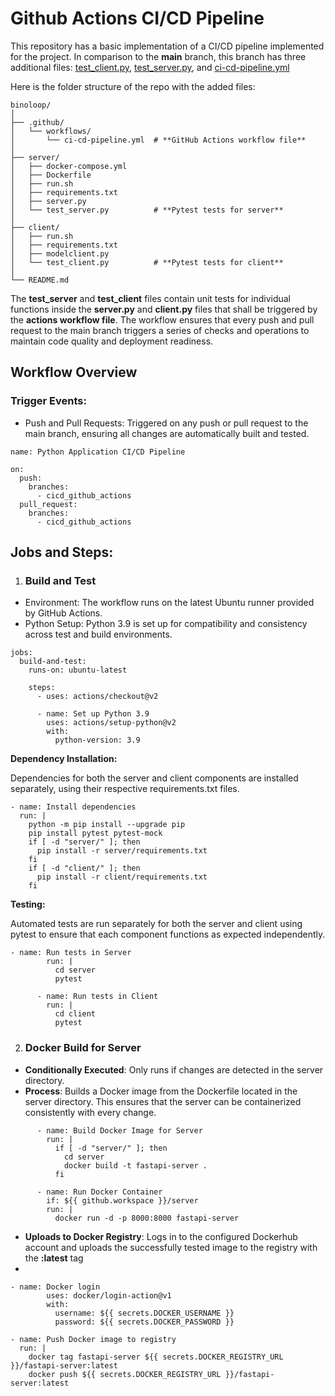 # Github Actions CI/CD Pipeline

This repository has a basic implementation of a CI/CD pipeline implemented for the project. In comparison to the **main** branch, this branch has three additional files: [test_client.py](https://github.com/abhimazu/binoloop/blob/cicd_github_actions/client/test_client.py), [test_server.py](https://github.com/abhimazu/binoloop/blob/cicd_github_actions/server/test_server.py), and [ci-cd-pipeline.yml](https://github.com/abhimazu/binoloop/blob/cicd_github_actions/.github/workflows/ci-cd-pipeline.yml)

Here is the folder structure of the repo with the added files:

```
binoloop/
│
├── .github/
│   └── workflows/
│       └── ci-cd-pipeline.yml  # **GitHub Actions workflow file**
│
├── server/
│   ├── docker-compose.yml
│   ├── Dockerfile
│   ├── run.sh
│   ├── requirements.txt
│   ├── server.py
│   └── test_server.py          # **Pytest tests for server**
│
├── client/
│   ├── run.sh
│   ├── requirements.txt
│   ├── modelclient.py
│   └── test_client.py          # **Pytest tests for client**
│
└── README.md                   
```

The **test_server** and **test_client** files contain unit tests for individual functions inside the **server.py** and **client.py** files that shall be triggered by the **actions workflow file**. The workflow ensures that every push and pull request to the main branch triggers a series of checks and operations to maintain code quality and deployment readiness.

## Workflow Overview

### Trigger Events:

- Push and Pull Requests: Triggered on any push or pull request to the main branch, ensuring all changes are automatically built and tested.

```
name: Python Application CI/CD Pipeline

on:
  push:
    branches:
      - cicd_github_actions
  pull_request:
    branches:
      - cicd_github_actions
```

## Jobs and Steps:

1. ### Build and Test

- Environment: The workflow runs on the latest Ubuntu runner provided by GitHub Actions.
- Python Setup: Python 3.9 is set up for compatibility and consistency across test and build environments.

```
jobs:
  build-and-test:
    runs-on: ubuntu-latest

    steps:
      - uses: actions/checkout@v2

      - name: Set up Python 3.9
        uses: actions/setup-python@v2
        with:
          python-version: 3.9
```

**Dependency Installation:**

Dependencies for both the server and client components are installed separately, using their respective requirements.txt files.

```
- name: Install dependencies
  run: |
    python -m pip install --upgrade pip
    pip install pytest pytest-mock
    if [ -d "server/" ]; then
      pip install -r server/requirements.txt
    fi
    if [ -d "client/" ]; then
      pip install -r client/requirements.txt
    fi
```

**Testing:**

Automated tests are run separately for both the server and client using pytest to ensure that each component functions as expected independently.

```
- name: Run tests in Server
        run: |
          cd server
          pytest

      - name: Run tests in Client
        run: |
          cd client
          pytest
  ```

2. ### Docker Build for Server

- **Conditionally Executed**: Only runs if changes are detected in the server directory.
- **Process**: Builds a Docker image from the Dockerfile located in the server directory. This ensures that the server can be containerized consistently with every change.

```
      - name: Build Docker Image for Server
        run: |
          if [ -d "server/" ]; then
            cd server
            docker build -t fastapi-server .
          fi
      
      - name: Run Docker Container
        if: ${{ github.workspace }}/server
        run: |
          docker run -d -p 8000:8000 fastapi-server
```
- **Uploads to Docker Registry**: Logs in to the configured Dockerhub account and uploads the successfully tested image to the registry with the **:latest** tag
- 
```
- name: Docker login
        uses: docker/login-action@v1
        with:
          username: ${{ secrets.DOCKER_USERNAME }}
          password: ${{ secrets.DOCKER_PASSWORD }}

- name: Push Docker image to registry
  run: |
    docker tag fastapi-server ${{ secrets.DOCKER_REGISTRY_URL }}/fastapi-server:latest
    docker push ${{ secrets.DOCKER_REGISTRY_URL }}/fastapi-server:latest
```
